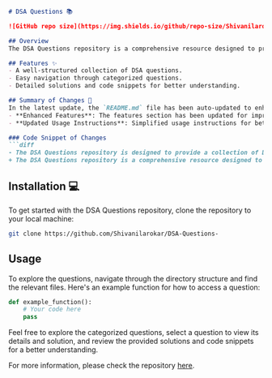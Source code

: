 ```markdown
# DSA Questions 📚

![GitHub repo size](https://img.shields.io/github/repo-size/Shivanilarokar/DSA-Questions-) ![GitHub stars](https://img.shields.io/github/stars/Shivanilarokar/DSA-Questions-) ![GitHub forks](https://img.shields.io/github/forks/Shivanilarokar/DSA-Questions-)

## Overview
The DSA Questions repository is a comprehensive resource designed to provide a collection of Data Structures and Algorithms (DSA) questions to help you enhance your coding skills and prepare for technical interviews.

## Features ✨
- A well-structured collection of DSA questions.
- Easy navigation through categorized questions.
- Detailed solutions and code snippets for better understanding.

## Summary of Changes 📝
In the latest update, the `README.md` file has been auto-updated to enhance clarity and presentation. The following changes were made:
- **Enhanced Features**: The features section has been updated for improved clarity.
- **Updated Usage Instructions**: Simplified usage instructions for better understanding.

### Code Snippet of Changes
```diff
- The DSA Questions repository is designed to provide a collection of Data Structures and Algorithms (DSA) questions to help you enhance your coding skills and prepare for technical interviews.
+ The DSA Questions repository is a comprehensive resource designed to provide a collection of Data Structures and Algorithms (DSA) questions to help you enhance your coding skills and prepare for technical interviews.
```

## Installation 💻
To get started with the DSA Questions repository, clone the repository to your local machine:

```bash
git clone https://github.com/Shivanilarokar/DSA-Questions-
```

## Usage
To explore the questions, navigate through the directory structure and find the relevant files. Here's an example function for how to access a question:

```python
def example_function():
    # Your code here
    pass
```

Feel free to explore the categorized questions, select a question to view its details and solution, and review the provided solutions and code snippets for a better understanding.

For more information, please check the repository [here](https://github.com/Shivanilarokar/DSA-Questions-).
```